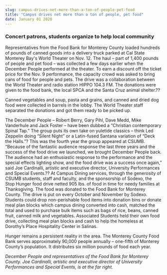 ```yaml
---
slug: campus-drives-net-more-than-a-ton-of-people-pet-food
title: "Campus drives net more than a ton of people, pet food"
date: January 01 2020
---
```


 
<h3>Concert patrons, students organize to help local community</h3>
<p>
  Representatives from the Food Bank for Monterey County loaded hundreds of
  pounds of canned goods into a delivery truck parked at Cal State Monterey
  Bay's World Theater on Nov. 12. The haul – part of 1,400 pounds of people and
  pet food – was collected a few days earlier when the December People performed
  at the theater. To earn a discount off the ticket price for the Nov. 9
  performance, the capacity crowd was asked to bring cans of food for people and
  pets. The drive was a collaboration between the World Theater and radio
  station HIPPO 104.3 FM. The donations were given to the food bank, the local
  SPCA and the Santa Cruz animal shelter.??
</p>
<p>
  Canned vegetables and soup, pasta and grains, and canned and dried dog food
  were collected in barrels in the lobby. The World Theater staff separated the
  donations and got them ready to be picked up.
</p>
<p>
  The December People – Robert Berry, Gary Pihl, Dave Medd, Mike Vanderhule and
  Jack Foster – have been dubbed a “Christian contemporary Spinal Tap.” The
  group puts its own take on yuletide classics – think Led Zeppelin doing
  “Silent Night” or a Latin-fused Santana variation of “Deck the Halls.”? This
  was the fourth year the group appeared at CSUMB. “Because of the fantastic
  audience response the last three years and the success of the food drive we
  launched, we brought December People back. The audience had an enthusiastic
  response to the performance and the special effects lighting show, and the
  food drive was a success once again,” said Joe Cardinalli, artistic and
  executive director, University Performances and Special Events.?? At Campus
  Dining services, through the generosity of CSUMB students, staff and faculty,
  and the sponsorship of Sodexo, the Stop Hunger food drive netted 905 lbs. of
  food in time for needy families at Thanksgiving. The food was donated to the
  Food Bank for Monterey County. The drive is put on every October and November
  by Sodexo. Students could drop non-perishable food items into donation bins or
  donate meal plan blocks which campus dining converted into cash, matched the
  total and used to purchase bulk items such as bags of rice, beans, canned
  fruit, canned milk and vegetables. Associated Students held their own food
  drive, collecting meal plan blocks and cash to help the homeless at Dorothy’s
  Place Hospitality Center in Salinas.
</p>
<p>
  Hunger remains a persistent reality in the area. The Monterey County Food Bank
  serves approximately 90,000 people annually – one-fifth of Monterey County’s
  population. It distributes six million pounds of food each year.
</p>
<p>
  <em
    >December People and representatives of the Food Bank for Monterey County.
    Joe Cardinalli, artistic and executive director of University Performances
    and Special Events, is at the far right.</em
  >
</p>
 
